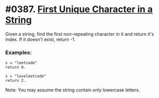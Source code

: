# #0387. [First Unique Character in a String](https://leetcode.com/problems/first-unique-character-in-a-string/?tab=Description) 

Given a string, find the first non-repeating character in it and return it&#39;s index. If it doesn&#39;t exist, return -1.

### Examples:
```
s = "leetcode"
return 0.

s = "loveleetcode"
return 2.
```



Note: You may assume the string contain only lowercase letters.